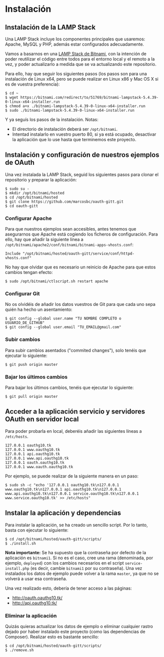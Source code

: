 # Instalación

## Instalación de la LAMP Stack

Una LAMP Stack incluye los componentes principales que usaremos: Apache, MySQL y PHP, además estar configurados adecuadamente.


Vamos a basarnos en una [LAMP Stack de Bitnami](https://bitnami.com/stack/lamp), con la intención de poder reutilizar el código entre todos para el entorno local y el remoto a la vez, y poder actualizarlo a medida que se va actualizando este repositorio.
 

Para ello, hay que seguir los siguientes pasos (los pasos son para una instalación de Linux x64, pero se puede realizar en Linux x86 y Mac OS X si es de vuestra preferencia):
```
$ cd ~
$ wget https://bitnami.com/redirect/to/51769/bitnami-lampstack-5.4.39-0-linux-x64-installer.run
$ chmod a+x ./bitnami-lampstack-5.4.39-0-linux-x64-installer.run
$ sudo ./bitnami-lampstack-5.4.39-0-linux-x64-installer.run
```

Y ya seguís los pasos de la instalación. Notas:

- El directorio de instalación deberá ser `/opt/bitnami`.
- Intentad instalarlo en vuestro puerto 80, si ya está ocupado, desactivar la aplicación que lo use hasta que terminemos este proyecto.

## Instalación y configuración de nuestros ejemplos de OAuth

Una vez instalada la LAMP Stack, seguid los siguientes pasos para clonar el repositorio y preparar la aplicación:

```
$ sudo su -
$ mkdir /opt/bitnami/hosted
$ cd /opt/bitnami/hosted
$ git clone https://github.com/marcosbc/oauth-gitt.git
$ cd oauth-gitt
```

### Configurar Apache

Para que nuestros ejemplos sean accesibles, antes tenemos que asegurarnos que Apache está cogiendo los ficheros de configuración.
Para ello, hay que añadir la siguiente línea a `/opt/bitnami/apache2/conf/bitnami/bitnami-apps-vhosts.conf`:

```
Include "/opt/bitnami/hosted/oauth-gitt/service/conf/httpd-vhosts.conf"
```

No hay que olvidar que es necesario un reinicio de Apache para que estos
cambios tengan efecto:

```
$ sudo /opt/bitnami/ctlscript.sh restart apache
```

### Configurar Git

No os olvidéis de añadir los datos vuestros de Git para que cada uno sepa quién ha hecho un asentamiento:

```
$ git config --global user.name "TU NOMBRE COMPLETO o USUARIO_DE_GITHUB"
$ git config --global user.email "TU_EMAIL@gmail.com"
```

### Subir cambios

Para subir cambios asentados ("commited changes"), solo tenéis que ejecutar lo siguiente:

```
$ git push origin master
```

### Bajar los últimos cambios

Para bajar los últimos cambios, tenéis que ejecutar lo siguiente:

```
$ git pull origin master
```

## Acceder a la aplicación servicio y servidores OAuth en servidor local

Para poder probarla en local, deberéis añadir las siguientes líneas a `/etc/hosts`.

```
127.0.0.1 oauthg10.tk
127.0.0.1 www.oauthg10.tk
127.0.0.1 api.oauthg10.tk
127.0.0.1 www.api.oauthg10.tk
127.0.0.1 oauth.oauthg10.tk
127.0.0.1 www.oauth.oauthg10.tk
```

Por ejemplo, se puede realizar de la siguiente manera en un paso:

```
$ sudo sh -c "echo '127.0.0.1 oauthg10.tk\n127.0.0.1 www.oauthg10.tk\n127.0.0.1 api.oauthg10.tk\n127.0.0.1 www.api.oauthg10.tk\n127.0.0.1 service.oauthg10.tk\n127.0.0.1 www.service.oauthg10.tk' >> /etc/hosts"
```

## Instalar la aplicación y dependencias

Para instalar la aplicación, se ha creado un sencillo script. Por lo tanto, basta con ejecutar lo siguiente:

```
$ cd /opt/bitnami/hosted/oauth-gitt/scripts/
$ ./install.sh
```

**Nota importante:** Se ha supuesto que la contraseña por defecto de la aplicación es `bitnami1`. Si no es el caso, cree una rama (denominada, por ejemplo, `deployed`) con los cambios necesarios en el script `service-install.php` (es decir, cambie `bitnami1` por su contraseña).
Una vez instalados los datos de ejemplo puede volver a la rama `master`, ya que no se volverá a usar esa contraseña.

Una vez realizado esto, debería de tener acceso a las páginas:

 - http://oauth.oauthg10.tk/
 - http://api.oauthg10.tk/

### Eliminar la aplicación

Quizás quieras actualizar los datos de ejemplo o eliminar cualquier rastro dejado por haber instalado este proyecto (como las dependencias de Composer).
Realizar esto es bastante sencillo:

```
$ cd /opt/bitnami/hosted/oauth-gitt/scripts/
$ ./remove.sh
```


